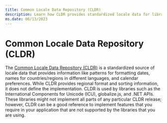 ```yaml
---
title: Common Locale Data Repository (CLDR)
description: Learn how CLDR provides standardized locale data for libraries like ICU, globalize.js, and .NET APIs.
ms.date: 06/13/2023
---
```


# Common Locale Data Repository (CLDR)

The [Common Locale Data Repository (CLDR)](http://cldr.unicode.org) is a standardized source of locale data that provides information like patterns for formatting dates, names for countries/regions in different languages, and calendar preferences.
While CLDR provides regional format and sorting information, it does not define the implementation. CLDR is used by libraries such as the International Components for Unicode (ICU), globalize.js, and .NET APIs. These libraries might not implement all parts of any particular CLDR release; however, CLDR can be a good reference to implement features that you require in your application that are not supported by the libraries that you are using.
